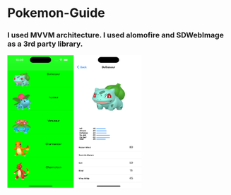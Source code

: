 # Pokemon-Guide
### I used MVVM architecture. I used alomofire and SDWebImage as a 3rd party library. 
<img src="https://github.com/aliberkayberber/Pokemon-Guide/blob/master/Simulator%20Screen%20Shot%20-%20iPhone%2014%20Pro%20-%202023-03-23%20at%2022.09.19.png" width="150" height="300"/>
<img src="https://github.com/aliberkayberber/Pokemon-Guide/blob/master/Simulator%20Screen%20Shot%20-%20iPhone%2014%20Pro%20-%202023-03-23%20at%2022.09.30.png" width="150" height="300"/>
